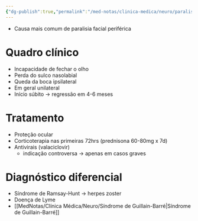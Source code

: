 ```yaml
---
{"dg-publish":true,"permalink":"/med-notas/clinica-medica/neuro/paralisia-de-bell/"}
---
```


- Causa mais comum de paralisia facial periférica

# Quadro clínico
- Incapacidade de fechar o olho
- Perda do sulco nasolabial
- Queda da boca ipsilateral
- Em geral unilateral
- Início súbito -> regressão em 4-6 meses

# Tratamento
- Proteção ocular
- Corticoterapia nas primeiras 72hrs (prednisona 60-80mg x 7d)
- Antivirais (valaciclovir)
	- indicação controversa -> apenas em casos graves

# Diagnóstico diferencial
- Síndrome de Ramsay-Hunt -> herpes zoster
- Doença de Lyme
- [[MedNotas/Clínica Médica/Neuro/Síndrome de Guillain-Barré\|Síndrome de Guillain-Barré]]